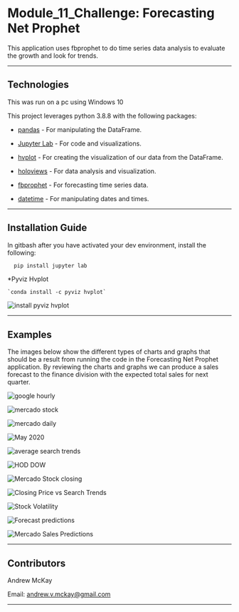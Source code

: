 # Module_11_Challenge: Forecasting Net Prophet

This application uses fbprophet to do time series data analysis to evaluate the growth and look for trends.

---

## Technologies


This was run on a pc using Windows 10

This project leverages python 3.8.8 with the following packages:


* [pandas](https://pandas.pydata.org/docs) - For manipulating the DataFrame.

* [Jupyter Lab](https://jupyterlab.readthedocs.io.en/stable) - For code and visualizations.

* [hvplot](https://hvplot.holoviz.org/user_guide/Introduction.html) - For creating the visualization of our data from the DataFrame.

* [holoviews](https://holoviews.org/getting_started/Introduction.html) - For data analysis and visualization.

* [fbprophet](https://facebook.github.io/prophet/) - For forecasting time series data.

* [datetime](https://docs.python.org/3/library/datetime.html) - For manipulating dates and times.

---

## Installation Guide

In gitbash after you have activated your dev environment, install the following:

```python
  pip install jupyter lab
```

*Pyviz Hvplot

    `conda install -c pyviz hvplot`
    
![install pyviz hvplot](https://github.com/mckayav3/Module_11_Challenge/blob/main/Forecasting%20Net%20Prophet/images/install_pyviz_hvplot.JPG)


---

## Examples

The images below show the different types of charts and graphs that should be a result from running the code in the Forecasting Net Prophet application. By reviewing the charts and graphs we can produce a sales forecast to the finance division with the expected total sales for next quarter.


![google hourly](https://github.com/mckayav3/Module_11_Challenge/blob/main/Forecasting%20Net%20Prophet/images/google_hourly.JPG)


![mercado stock](https://github.com/mckayav3/Module_11_Challenge/blob/main/Forecasting%20Net%20Prophet/images/mercado_stock_price.JPG)

![mercado daily](https://github.com/mckayav3/Module_11_Challenge/blob/main/Forecasting%20Net%20Prophet/images/mercado_daily_revenue.JPG)

![May 2020](https://github.com/mckayav3/Module_11_Challenge/blob/main/Forecasting%20Net%20Prophet/images/may2020_df.JPG)

![average search trends](https://github.com/mckayav3/Module_11_Challenge/blob/main/Forecasting%20Net%20Prophet/images/google_average_traffic.JPG)

![HOD DOW](https://github.com/mckayav3/Module_11_Challenge/blob/main/Forecasting%20Net%20Prophet/images/hod_dow.JPG)

![Mercado Stock closing](https://github.com/mckayav3/Module_11_Challenge/blob/main/Forecasting%20Net%20Prophet/images/closing_price_stock.JPG)

![Closing Price vs Search Trends](https://github.com/mckayav3/Module_11_Challenge/blob/main/Forecasting%20Net%20Prophet/images/closing_price_search_trends.JPG)

![Stock Volatility](https://github.com/mckayav3/Module_11_Challenge/blob/main/Forecasting%20Net%20Prophet/images/stock_volatility.JPG)

![Forecast predictions](https://github.com/mckayav3/Module_11_Challenge/blob/main/Forecasting%20Net%20Prophet/images/forecast_data.JPG)


![Mercado Sales Predictions](https://colab.research.google.com/drive/1oEqCkQcNaoH8mjAVwLWacMWWoljQKBTp#scrollTo=UmtKWD8yYKhM)


---

## Contributors

Andrew McKay

Email: andrew.v.mckay@gmail.com

---